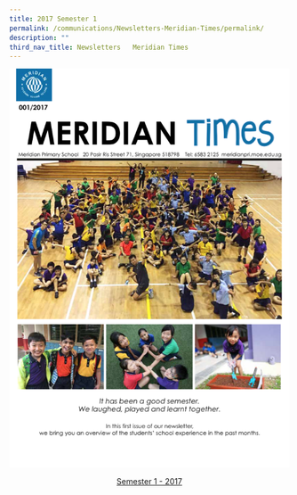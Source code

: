 ```yaml
---
title: 2017 Semester 1
permalink: /communications/Newsletters-Meridian-Times/permalink/
description: ""
third_nav_title: Newsletters   Meridian Times
---
```

![](/images/Communication/Sem-1-2017_Newsletter.png)

<center><a href = "/files/Communications/Meridian%20Newsletters/Newsletter_2017_Sem-1_Final_2806_Low-Res.pdf">Semester 1 - 2017</a></center>

